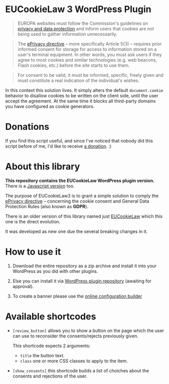 # EUCookieLaw 3 WordPress Plugin

>  EUROPA websites must follow the Commission's guidelines on [privacy and data protection](http://ec.europa.eu/ipg/basics/legal/data_protection/index_en.htm) and inform 
  users that cookies are not being used to gather information unnecessarily.
   
>  The [ePrivacy directive](http://eur-lex.europa.eu/LexUriServ/LexUriServ.do?uri=CELEX:32002L0058:EN:HTML) – more specifically Article 5(3) – requires prior informed consent for storage for access to information stored on a user's terminal equipment. 
  In other words, you must ask users if they agree to most cookies and similar technologies (e.g. web beacons, Flash cookies, etc.) before the site starts to use them.

>  For consent to be valid, it must be informed, specific, freely given and must constitute a real indication of the individual's wishes.

In this context this solution lives.
It simply alters the default `document.cookie` behavior to disallow cookies to be written on the client side, until the user accept the agreement.
At the same time it blocks all third-party domains you have configured as cookie generators.

# Donations

If you find this script useful, and since I've noticed that nobody did this script before of me,
I'd like to receive [a donation](https://www.paypal.com/cgi-bin/webscr?cmd=_donations&business=me%40diegolamonica%2einfo&lc=IT&item_name=EU%20Cookie%20Law%203&no_note=0&currency_code=EUR&bn=PP%2dDonationsBF%3abtn_donateCC_LG%2egif%3aNonHostedGuest). :)


# About this library

**This repository contains the EUCookieLaw WordPress plugin version.** 
There is a [Javascript version](https://www.github.com/diegolamonica/EUCookieLaw3) too. 

The purpose of EUCookieLaw3 is to grant a simple solution to comply the 
[ePrivacy directive](http://eur-lex.europa.eu/LexUriServ/LexUriServ.do?uri=CELEX:32002L0058:EN:HTML) – concerning the cookie consent and General Data Protection Rules (also known as **GDPR**).

There is an older version of this library named just [EUCookieLaw](https://www.github.com/diegolamonica/eucookielaw/) which this one is the direct evolution.

It was developed as new one due the several breaking changes in it.

# How to use it

1. Download the entire repository as a zip archive and install it into your WordPress as you did with other plugins.

2. Else you can install it via [WordPress plugin repository](#) (awaiting for approval).
  
3. To create a banner please use the [online configuration builder](https://diegolamonica.info/tools/eucookielaw/builder/) 

# Available shortcodes

* `[review_button]` allows you to show a button on the page which the user can use to reconsider the consents/rejects previously given.

  This shortcode expects 2 arguments:
  * `title` the button text.
  * `class` one or more CSS classes to apply to the item. 

* `[show_consents]` this shortcode builds a list of choiches about the consents and rejections of the user.
